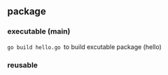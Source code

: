 ## package

### executable  (main)

```go build hello.go ```to build excutable package (hello)

### reusable
